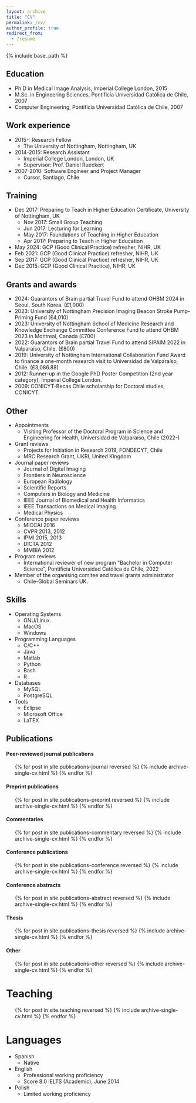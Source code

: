 ```yaml
---
layout: archive
title: "CV"
permalink: /cv/
author_profile: true
redirect_from:
  - /resume
---
```


{% include base_path %}


Education
------
* Ph.D in Medical Image Analysis, Imperial College London, 2015
* M.Sc. in Engineering Sciences, Pontificia Universidad Cat&oacute;lica de Chile, 2007
* Computer Engineering, Pontificia Universidad Cat&oacute;lica de Chile, 2007


Work experience
------
* 2015-: Research Fellow
  * The University of Nottingham, Nottingham, UK
* 2014-2015: Research Assistant
  * Imperial College London, London, UK
  * Supervisor: Prof. Daniel Rueckert
* 2007-2010: Software Engineer and Project Manager
  * Cursor, Santiago, Chile
  

Training
------
* Dec 2017: Preparing to Teach in Higher Education Certificate, University of Nottingham, UK
  * Nov 2017: Small Group Teaching
  * Jun 2017: Lecturing for Learning
  * May 2017: Foundations of Teaching in Higher Education
  * Apr 2017: Preparing to Teach in Higher Education
* May 2024: GCP (Good Clinical Practice) refresher, NIHR, UK 
* Feb 2021: GCP (Good Clinical Practice) refresher, NIHR, UK
* Sep 2017: GCP (Good Clinical Practice) refresher, NIHR, UK
* Dec 2015: GCP (Good Clinical Practice), NIHR, UK


Grants and awards
------
* 2024: Guarantors of Brain partial Travel Fund to attend OHBM 2024 in Seoul, South Korea. (&pound;1,000)
* 2023: University of Nottingham Precision Imaging Beacon Stroke Pump-Priming Fund (&pound;4,010) 
* 2023: University of Nottingham School of Medicine Research and Knowledge Exchange Committee Conference Fund to attend OHBM 2023 in Montreal, Canada (&pound;700)
* 2022: Guarantors of Brain partial Travel Fund to attend SIPAIM 2022 in Valpara&iacute;so, Chile. (&pound;800)
* 2019: University of Nottingham International Collaboration Fund Award to finance a one-month research visit to Universidad de Valpara&iacute;so, Chile. (&pound;3,086.88)
* 2012: Runner-up in the Google PhD Poster Competition (2nd year category), Imperial College London.
* 2009: CONICYT-Becas Chile scholarship for Doctoral studies, CONICYT.
  

Other
------
* Appointments
  * Visiting Professor of the Doctoral Program in Science and Engineering for Health, Universidad de Valpara&iacute;so, Chile (2022-)
* Grant reviews
  * Projects for Initiation in Research 2019, FONDECYT, Chile
  * MRC Research Grant, UKRI, United Kingdom
* Journal paper reviews
  * Journal of Digital Imaging
  * Frontiers in Neuroscience
  * European Radiology
  * Scientific Reports
  * Computers in Biology and Medicine
  * IEEE Journal of Biomedical and Health Informatics
  * IEEE Transactions on Medical Imaging
  * Medical Physics
* Conference paper reviews
  * MICCAI 2016
  * CVPR 2013, 2012
  * IPMI 2015, 2013
  * DICTA 2012
  * MMBIA 2012
* Program reviews
  * International reviewer of new program "Bachelor in Computer Science", Pontificia Universidad Cat&oacute;lica de Chile, 2022
* Member of the organising comitee and travel grants administrator
  * Chile-Global Seminars UK.


Skills
------
* Operating Systems
  * GNU/Linux
  * MacOS
  * Windows
* Programming Languages
  * C/C++
  * Java
  * Matlab
  * Python
  * Bash
  * R
* Databases
  * MySQL
  * PostgreSQL
* Tools
  * Eclipse
  * Microsoft Office
  * LaTEX

  
Publications
------
  <div>
  <p><h4>Peer-reviewed journal publications</h4></p>
  <ul>
  {% for post in site.publications-journal reversed %}
    {% include archive-single-cv.html %}
  {% endfor %}
  </ul>
  </div>

  <div>
  <p><h4>Preprint publications</h4></p>
  <ul>
  {% for post in site.publications-preprint reversed %}
    {% include archive-single-cv.html %}
  {% endfor %}
  </ul>
  </div>

  <div>
  <p><h4>Commentaries</h4></p>
  <ul>
  {% for post in site.publications-commentary reversed %}
    {% include archive-single-cv.html %}
  {% endfor %}
  </ul>
  </div>

  <div>
  <p><h4>Conference publications</h4></p>
  <ul>
  {% for post in site.publications-conference reversed %}
    {% include archive-single-cv.html %}
  {% endfor %}
  </ul>
  </div>

  <div>
  <p><h4>Conference abstracts</h4></p>
  <ul>
  {% for post in site.publications-abstract reversed %}
    {% include archive-single-cv.html %}
  {% endfor %}
  </ul>
  </div>

  <div>
  <p><h4>Thesis</h4></p>
  <ul>
  {% for post in site.publications-thesis reversed %}
    {% include archive-single-cv.html %}
  {% endfor %}
  </ul>
  </div>
  
  <div>
  <p><h4>Other</h4></p>
  <ul>
  {% for post in site.publications-other reversed %}
    {% include archive-single-cv.html %}
  {% endfor %}
  </ul>
  </div>

Teaching
======
  <ul>
  {% for post in site.teaching reversed %}
    {% include archive-single-cv.html %}
  {% endfor %}
  </ul>


Languages
======
* Spanish
  * Native
* English
  * Professional working proficiency
  * Score 8.0 IELTS (Academic), June 2014
* Polish
  * Limited working proficiency
